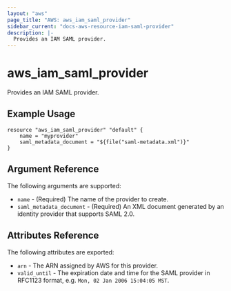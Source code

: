 ```yaml
---
layout: "aws"
page_title: "AWS: aws_iam_saml_provider"
sidebar_current: "docs-aws-resource-iam-saml-provider"
description: |-
  Provides an IAM SAML provider.
---
```


# aws\_iam\_saml\_provider

Provides an IAM SAML provider.

## Example Usage

```
resource "aws_iam_saml_provider" "default" {
    name = "myprovider"
    saml_metadata_document = "${file("saml-metadata.xml")}"
}
```

## Argument Reference

The following arguments are supported:

* `name` - (Required) The name of the provider to create.
* `saml_metadata_document` - (Required) An XML document generated by an identity provider that supports SAML 2.0.

## Attributes Reference

The following attributes are exported:

* `arn` - The ARN assigned by AWS for this provider.
* `valid_until` - The expiration date and time for the SAML provider in RFC1123 format, e.g. `Mon, 02 Jan 2006 15:04:05 MST`.
